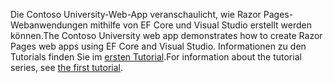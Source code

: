 <span data-ttu-id="99e8b-101">Die Contoso University-Web-App veranschaulicht, wie Razor Pages-Webanwendungen mithilfe von EF Core und Visual Studio erstellt werden können.</span><span class="sxs-lookup"><span data-stu-id="99e8b-101">The Contoso University web app demonstrates how to create Razor Pages web apps using EF Core and Visual Studio.</span></span> <span data-ttu-id="99e8b-102">Informationen zu den Tutorials finden Sie im [ersten Tutorial](xref:data/ef-rp/intro).</span><span class="sxs-lookup"><span data-stu-id="99e8b-102">For information about the tutorial series, see [the first tutorial](xref:data/ef-rp/intro).</span></span>
